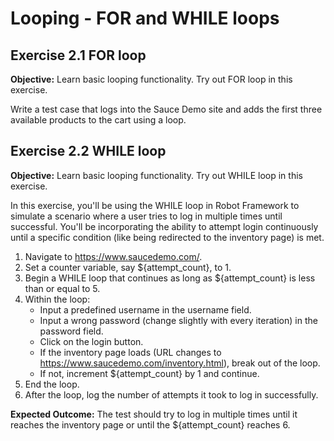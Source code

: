 # Looping - FOR and WHILE loops

## Exercise 2.1 FOR loop

**Objective:** Learn basic looping functionality. Try out FOR loop in this exercise.

Write a test case that logs into the Sauce Demo site and adds the first three available products to the cart using a loop.

## Exercise 2.2 WHILE loop

**Objective:** Learn basic looping functionality. Try out WHILE loop in this exercise.

In this exercise, you'll be using the WHILE loop in Robot Framework to simulate a scenario where a user tries to log in multiple times until successful. You'll be incorporating the ability to attempt login continuously until a specific condition (like being redirected to the inventory page) is met.

1. Navigate to https://www.saucedemo.com/.
2. Set a counter variable, say ${attempt_count}, to 1.
3. Begin a WHILE loop that continues as long as ${attempt_count} is less than or equal to 5.
4. Within the loop:
    - Input a predefined username in the username field.
    - Input a wrong password (change slightly with every iteration) in the password field.
    - Click on the login button.
    - If the inventory page loads (URL changes to https://www.saucedemo.com/inventory.html), break out of the loop.
    - If not, increment ${attempt_count} by 1 and continue.
5. End the loop.
6. After the loop, log the number of attempts it took to log in successfully.


**Expected Outcome:** The test should try to log in multiple times until it reaches the inventory page or until the ${attempt_count} reaches 6.

